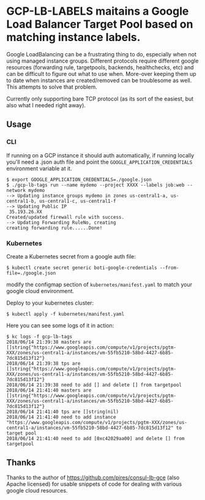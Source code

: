 # GCP-LB-LABELS maitains a Google Load Balancer Target Pool based on matching instance labels.

Google LoadBalancing can be a frustrating thing to do, especially when not using managed instance groups.  Different protocols require different google resources (forwarding rule, targetpools, backends, healthchecks, etc) and can be difficult to figure out what to use when.  More-over keeping them up to date when instances are created/removed can be troublesome as well.  This attempts to solve that problem.

Currently only supporting bare TCP protocol (as its sort of the easiest, but also what I needed right away).

## Usage

### CLI

If running on a GCP instance it should auth automatically, if running locally you'll need a .json auth file and point the `GOOGLE_APPLICATION_CREDENTIALS` environment variable at it.

```
$ export GOOGLE_APPLICATION_CREDENTIALS=./google.json
$ ./gcp-lb-tags run --name mydemo --project XXXX --labels job:web --network mydemo
--> Updating instance groups mydemo in zones us-central1-a, us-central1-b, us-central1-c, us-central1-f
--> Updating Public IP
 35.193.26.XX
Created/updated firewall rule with success.
--> Updating Forwarding RuleNo, creating
creating forwarding rule......Done!
```

### Kubernetes

Create a Kubernetes secret from a google auth file:

```
$ kubectl create secret generic boti-google-credentials --from-file=./google.json
```

modify the configmap section of `kubernetes/manifest.yaml` to match your google cloud environment.

Deploy to your kubernetes cluster:

```
$ kubectl apply -f kubernetes/manifest.yaml
```

Here you can see some logs of it in action:

```
$ kc logs -f gcp-lb-tags
2018/06/14 21:39:38 masters are []string{"https://www.googleapis.com/compute/v1/projects/pgtm-XXX/zones/us-central1-a/instances/vm-55fb5210-58bd-4427-6b85-7dc815d13f12"}
2018/06/14 21:39:38 tps are []string{"https://www.googleapis.com/compute/v1/projects/pgtm-XXX/zones/us-central1-a/instances/vm-55fb5210-58bd-4427-6b85-7dc815d13f12"}
2018/06/14 21:39:38 need to add [] and delete [] from targetpool
2018/06/14 21:41:40 masters are []string{"https://www.googleapis.com/compute/v1/projects/pgtm-XXX/zones/us-central1-a/instances/vm-55fb5210-58bd-4427-6b85-7dc815d13f12"}
2018/06/14 21:41:40 tps are []string(nil)
2018/06/14 21:41:40 need to add instance "https://www.googleapis.com/compute/v1/projects/pgtm-XXX/zones/us-central1-a/instances/vm-55fb5210-58bd-4427-6b85-7dc815d13f12" to target pool
2018/06/14 21:41:40 need to add [0xc42029aa00] and delete [] from targetpool
```

## Thanks

Thanks to the author of https://github.com/pires/consul-lb-gce (also Apache licensed) for usable snippets of code for dealing with
various google cloud resources.
